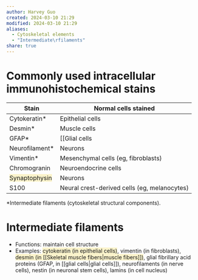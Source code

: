 ```yaml
---
author: Harvey Guo
created: 2024-03-10 21:29
modified: 2024-03-10 21:29
aliases:
  - Cytoskeletal elements
  - "Intermediate\rfilaments"
share: true
---
```

# Commonly used intracellular immunohistochemical stains

| Stain                                                                | Normal cells stained                         |
| -------------------------------------------------------------------- | -------------------------------------------- |
| Cytokeratin*                                                         | Epithelial cells                             |
| Desmin*                                                              | Muscle cells                                 |
| GFAP*                                                                | [[Glial cells|Glial cells]] (eg, astrocytes)                 |
| Neurofilament*                                                       | Neurons                                      |
| Vimentin*                                                            | Mesenchymal cells (eg, fibroblasts)          |
| Chromogranin                                                         | Neuroendocrine cells                         |
| <span style="background:rgba(240, 200, 0, 0.2)">Synaptophysin</span> | Neurons                                      |
| S100                                                                 | Neural crest-derived cells (eg, melanocytes) |

*Intermediate filaments (cytoskeletal structural components).
# Intermediate filaments
- Functions: maintain cell structure
- Examples: <span style="background:rgba(240, 200, 0, 0.2)">cytokeratin (in epithelial cells)</span>, vimentin (in fibroblasts), <span style="background:rgba(240, 200, 0, 0.2)">desmin (in [[Skeletal muscle fibers|muscle fibers]])</span>, glial fibrillary acid proteins (GFAP, in [[glial cells|glial cells]]), neurofilaments (in nerve cells), nestin (in neuronal stem cells), lamins (in cell nucleus)
